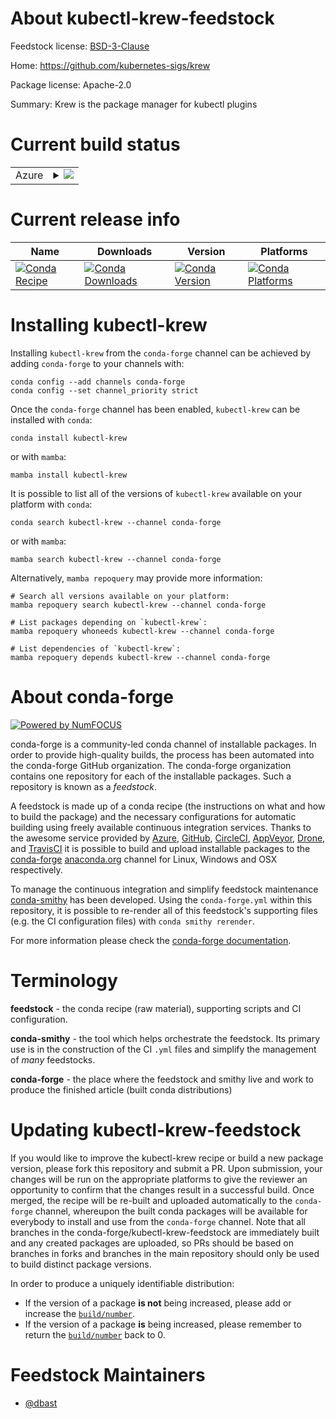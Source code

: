 About kubectl-krew-feedstock
============================

Feedstock license: [BSD-3-Clause](https://github.com/conda-forge/kubectl-krew-feedstock/blob/main/LICENSE.txt)

Home: https://github.com/kubernetes-sigs/krew

Package license: Apache-2.0

Summary: Krew is the package manager for kubectl plugins

Current build status
====================


<table>
    
  <tr>
    <td>Azure</td>
    <td>
      <details>
        <summary>
          <a href="https://dev.azure.com/conda-forge/feedstock-builds/_build/latest?definitionId=24654&branchName=main">
            <img src="https://dev.azure.com/conda-forge/feedstock-builds/_apis/build/status/kubectl-krew-feedstock?branchName=main">
          </a>
        </summary>
        <table>
          <thead><tr><th>Variant</th><th>Status</th></tr></thead>
          <tbody><tr>
              <td>linux_64</td>
              <td>
                <a href="https://dev.azure.com/conda-forge/feedstock-builds/_build/latest?definitionId=24654&branchName=main">
                  <img src="https://dev.azure.com/conda-forge/feedstock-builds/_apis/build/status/kubectl-krew-feedstock?branchName=main&jobName=linux&configuration=linux%20linux_64_" alt="variant">
                </a>
              </td>
            </tr><tr>
              <td>osx_64</td>
              <td>
                <a href="https://dev.azure.com/conda-forge/feedstock-builds/_build/latest?definitionId=24654&branchName=main">
                  <img src="https://dev.azure.com/conda-forge/feedstock-builds/_apis/build/status/kubectl-krew-feedstock?branchName=main&jobName=osx&configuration=osx%20osx_64_" alt="variant">
                </a>
              </td>
            </tr><tr>
              <td>win_64</td>
              <td>
                <a href="https://dev.azure.com/conda-forge/feedstock-builds/_build/latest?definitionId=24654&branchName=main">
                  <img src="https://dev.azure.com/conda-forge/feedstock-builds/_apis/build/status/kubectl-krew-feedstock?branchName=main&jobName=win&configuration=win%20win_64_" alt="variant">
                </a>
              </td>
            </tr>
          </tbody>
        </table>
      </details>
    </td>
  </tr>
</table>

Current release info
====================

| Name | Downloads | Version | Platforms |
| --- | --- | --- | --- |
| [![Conda Recipe](https://img.shields.io/badge/recipe-kubectl--krew-green.svg)](https://anaconda.org/conda-forge/kubectl-krew) | [![Conda Downloads](https://img.shields.io/conda/dn/conda-forge/kubectl-krew.svg)](https://anaconda.org/conda-forge/kubectl-krew) | [![Conda Version](https://img.shields.io/conda/vn/conda-forge/kubectl-krew.svg)](https://anaconda.org/conda-forge/kubectl-krew) | [![Conda Platforms](https://img.shields.io/conda/pn/conda-forge/kubectl-krew.svg)](https://anaconda.org/conda-forge/kubectl-krew) |

Installing kubectl-krew
=======================

Installing `kubectl-krew` from the `conda-forge` channel can be achieved by adding `conda-forge` to your channels with:

```
conda config --add channels conda-forge
conda config --set channel_priority strict
```

Once the `conda-forge` channel has been enabled, `kubectl-krew` can be installed with `conda`:

```
conda install kubectl-krew
```

or with `mamba`:

```
mamba install kubectl-krew
```

It is possible to list all of the versions of `kubectl-krew` available on your platform with `conda`:

```
conda search kubectl-krew --channel conda-forge
```

or with `mamba`:

```
mamba search kubectl-krew --channel conda-forge
```

Alternatively, `mamba repoquery` may provide more information:

```
# Search all versions available on your platform:
mamba repoquery search kubectl-krew --channel conda-forge

# List packages depending on `kubectl-krew`:
mamba repoquery whoneeds kubectl-krew --channel conda-forge

# List dependencies of `kubectl-krew`:
mamba repoquery depends kubectl-krew --channel conda-forge
```


About conda-forge
=================

[![Powered by
NumFOCUS](https://img.shields.io/badge/powered%20by-NumFOCUS-orange.svg?style=flat&colorA=E1523D&colorB=007D8A)](https://numfocus.org)

conda-forge is a community-led conda channel of installable packages.
In order to provide high-quality builds, the process has been automated into the
conda-forge GitHub organization. The conda-forge organization contains one repository
for each of the installable packages. Such a repository is known as a *feedstock*.

A feedstock is made up of a conda recipe (the instructions on what and how to build
the package) and the necessary configurations for automatic building using freely
available continuous integration services. Thanks to the awesome service provided by
[Azure](https://azure.microsoft.com/en-us/services/devops/), [GitHub](https://github.com/),
[CircleCI](https://circleci.com/), [AppVeyor](https://www.appveyor.com/),
[Drone](https://cloud.drone.io/welcome), and [TravisCI](https://travis-ci.com/)
it is possible to build and upload installable packages to the
[conda-forge](https://anaconda.org/conda-forge) [anaconda.org](https://anaconda.org/)
channel for Linux, Windows and OSX respectively.

To manage the continuous integration and simplify feedstock maintenance
[conda-smithy](https://github.com/conda-forge/conda-smithy) has been developed.
Using the ``conda-forge.yml`` within this repository, it is possible to re-render all of
this feedstock's supporting files (e.g. the CI configuration files) with ``conda smithy rerender``.

For more information please check the [conda-forge documentation](https://conda-forge.org/docs/).

Terminology
===========

**feedstock** - the conda recipe (raw material), supporting scripts and CI configuration.

**conda-smithy** - the tool which helps orchestrate the feedstock.
                   Its primary use is in the construction of the CI ``.yml`` files
                   and simplify the management of *many* feedstocks.

**conda-forge** - the place where the feedstock and smithy live and work to
                  produce the finished article (built conda distributions)


Updating kubectl-krew-feedstock
===============================

If you would like to improve the kubectl-krew recipe or build a new
package version, please fork this repository and submit a PR. Upon submission,
your changes will be run on the appropriate platforms to give the reviewer an
opportunity to confirm that the changes result in a successful build. Once
merged, the recipe will be re-built and uploaded automatically to the
`conda-forge` channel, whereupon the built conda packages will be available for
everybody to install and use from the `conda-forge` channel.
Note that all branches in the conda-forge/kubectl-krew-feedstock are
immediately built and any created packages are uploaded, so PRs should be based
on branches in forks and branches in the main repository should only be used to
build distinct package versions.

In order to produce a uniquely identifiable distribution:
 * If the version of a package **is not** being increased, please add or increase
   the [``build/number``](https://docs.conda.io/projects/conda-build/en/latest/resources/define-metadata.html#build-number-and-string).
 * If the version of a package **is** being increased, please remember to return
   the [``build/number``](https://docs.conda.io/projects/conda-build/en/latest/resources/define-metadata.html#build-number-and-string)
   back to 0.

Feedstock Maintainers
=====================

* [@dbast](https://github.com/dbast/)

